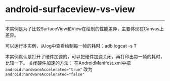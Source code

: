 # android-surfaceview-vs-view
--------------------------------------------

本实例是为了比较SurfaceView和View在绘制的性能差异，主要体现在Canvas上差异。

可以运行本实例，从log中查看绘制每一帧的耗时：adb logcat -s T

本实例默认是打开了硬件加速的，可以把硬件加速关闭，再打印出每一帧的耗时，比较一下。
关闭硬件加速的方法：
在AndroidManifest.xml中把
`android:hardwareAccelerated="true"`
改为
`android:hardwareAccelerated="false"`
